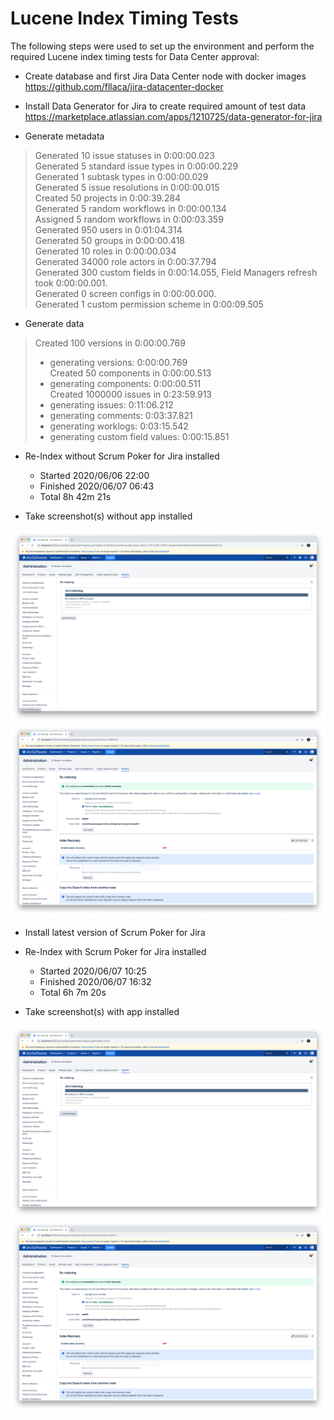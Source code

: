 Lucene Index Timing Tests
=========================

The following steps were used to set up the environment and perform the required Lucene index timing tests for Data Center approval:

* Create database and first Jira Data Center node with docker images    
  https://github.com/fllaca/jira-datacenter-docker

* Install Data Generator for Jira to create required amount of test data    
  https://marketplace.atlassian.com/apps/1210725/data-generator-for-jira

* Generate metadata

> Generated 10 issue statuses in 0:00:00.023    
> Generated 5 standard issue types in 0:00:00.229    
> Generated 1 subtask types in 0:00:00.029    
> Generated 5 issue resolutions in 0:00:00.015    
> Created 50 projects in 0:00:39.284    
> Generated 5 random workflows in 0:00:00.134    
> Assigned 5 random workflows in 0:00:03.359    
> Generated 950 users in 0:01:04.314    
> Generated 50 groups in 0:00:00.418    
> Generated 10 roles in 0:00:00.034    
> Generated 34000 role actors in 0:00:37.794    
> Generated 300 custom fields in 0:00:14.055, Field Managers refresh took 0:00:00.001.    
> Generated 0 screen configs in 0:00:00.000.    
> Generated 1 custom permission scheme in 0:00:09.505

* Generate data

> Created 100 versions in 0:00:00.769    
> - generating versions: 0:00:00.769    
> Created 50 components in 0:00:00.513    
> - generating components: 0:00:00.511    
> Created 1000000 issues in 0:23:59.913    
> - generating issues: 0:11:06.212    
> - generating comments: 0:03:37.821    
> - generating worklogs: 0:03:15.542    
> - generating custom field values: 0:00:15.851    

* Re-Index without Scrum Poker for Jira installed

    * Started  2020/06/06 22:00
    * Finished 2020/06/07 06:43
    * Total    8h 42m 21s

* Take screenshot(s) without app installed

![without app installed](2020-06-07-reindex-without-app-installed.png?raw=true)
![without app installed](2020-06-07-index-without-app-installed.png?raw=true)

* Install latest version of Scrum Poker for Jira

* Re-Index with Scrum Poker for Jira installed

   * Started   2020/06/07 10:25
   * Finished  2020/06/07 16:32
   * Total     6h 7m 20s

* Take screenshot(s) with app installed

![with app installed](2020-06-07-reindex-with-app-installed.png?raw=true)
![with app installed](2020-06-07-index-with-app-installed.png?raw=true)
